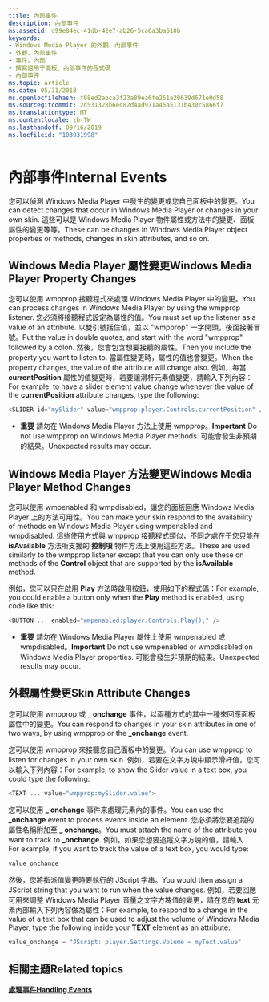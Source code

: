 ```yaml
---
title: 內部事件
description: 內部事件
ms.assetid: d99e84ec-41db-42e7-ab26-5ca6a3ba610b
keywords:
- Windows Media Player 的外觀、內部事件
- 外觀，內部事件
- 事件，內部
- 撰寫適用于面板、內部事件的程式碼
- 內部事件
ms.topic: article
ms.date: 05/31/2018
ms.openlocfilehash: f08ed2abca3f23a89ea6fe261a29639d671e0d58
ms.sourcegitcommit: 2d531328b6ed82d4ad971a45a5131b430c5866f7
ms.translationtype: MT
ms.contentlocale: zh-TW
ms.lasthandoff: 09/16/2019
ms.locfileid: "103931998"
---
```

# <a name="internal-events"></a><span data-ttu-id="cf383-108">內部事件</span><span class="sxs-lookup"><span data-stu-id="cf383-108">Internal Events</span></span>

<span data-ttu-id="cf383-109">您可以偵測 Windows Media Player 中發生的變更或您自己面板中的變更。</span><span class="sxs-lookup"><span data-stu-id="cf383-109">You can detect changes that occur in Windows Media Player or changes in your own skin.</span></span> <span data-ttu-id="cf383-110">這些可以是 Windows Media Player 物件屬性或方法中的變更、面板屬性的變更等等。</span><span class="sxs-lookup"><span data-stu-id="cf383-110">These can be changes in Windows Media Player object properties or methods, changes in skin attributes, and so on.</span></span>

## <a name="windows-media-player-property-changes"></a><span data-ttu-id="cf383-111">Windows Media Player 屬性變更</span><span class="sxs-lookup"><span data-stu-id="cf383-111">Windows Media Player Property Changes</span></span>

<span data-ttu-id="cf383-112">您可以使用 wmpprop 接聽程式來處理 Windows Media Player 中的變更。</span><span class="sxs-lookup"><span data-stu-id="cf383-112">You can process changes in Windows Media Player by using the wmpprop listener.</span></span> <span data-ttu-id="cf383-113">您必須將接聽程式設定為屬性的值。</span><span class="sxs-lookup"><span data-stu-id="cf383-113">You must set up the listener as a value of an attribute.</span></span> <span data-ttu-id="cf383-114">以雙引號括住值，並以 "wmpprop" 一字開頭，後面接著冒號。</span><span class="sxs-lookup"><span data-stu-id="cf383-114">Put the value in double quotes, and start with the word "wmpprop" followed by a colon.</span></span> <span data-ttu-id="cf383-115">然後，您會包含想要接聽的屬性。</span><span class="sxs-lookup"><span data-stu-id="cf383-115">Then you include the property you want to listen to.</span></span> <span data-ttu-id="cf383-116">當屬性變更時，屬性的值也會變更。</span><span class="sxs-lookup"><span data-stu-id="cf383-116">When the property changes, the value of the attribute will change also.</span></span> <span data-ttu-id="cf383-117">例如，每當 **currentPosition** 屬性的值變更時，若要讓滑杆元素值變更，請輸入下列內容：</span><span class="sxs-lookup"><span data-stu-id="cf383-117">For example, to have a slider element value change whenever the value of the **currentPosition** attribute changes, type the following:</span></span>


```C++
<SLIDER id="mySlider" value="wmpprop:player.Controls.currentPosition" />
```



-   <span data-ttu-id="cf383-118">**重要** 請勿在 Windows Media Player 方法上使用 wmpprop。</span><span class="sxs-lookup"><span data-stu-id="cf383-118">**Important** Do not use wmpprop on Windows Media Player methods.</span></span> <span data-ttu-id="cf383-119">可能會發生非預期的結果。</span><span class="sxs-lookup"><span data-stu-id="cf383-119">Unexpected results may occur.</span></span>

## <a name="windows-media-player-method-changes"></a><span data-ttu-id="cf383-120">Windows Media Player 方法變更</span><span class="sxs-lookup"><span data-stu-id="cf383-120">Windows Media Player Method Changes</span></span>

<span data-ttu-id="cf383-121">您可以使用 wmpenabled 和 wmpdisabled，讓您的面板回應 Windows Media Player 上的方法可用性。</span><span class="sxs-lookup"><span data-stu-id="cf383-121">You can make your skin respond to the availability of methods on Windows Media Player using wmpenabled and wmpdisabled.</span></span> <span data-ttu-id="cf383-122">這些使用方式與 wmpprop 接聽程式類似，不同之處在于您只能在 **isAvailable** 方法所支援的 **控制項** 物件方法上使用這些方法。</span><span class="sxs-lookup"><span data-stu-id="cf383-122">These are used similarly to the wmpprop listener except that you can only use these on methods of the **Control** object that are supported by the **isAvailable** method.</span></span>

<span data-ttu-id="cf383-123">例如，您可以只在啟用 **Play** 方法時啟用按鈕，使用如下的程式碼：</span><span class="sxs-lookup"><span data-stu-id="cf383-123">For example, you could enable a button only when the **Play** method is enabled, using code like this:</span></span>


```C++
<BUTTON ... enabled="wmpenabled:player.Controls.Play();" />

```



-   <span data-ttu-id="cf383-124">**重要** 請勿在 Windows Media Player 屬性上使用 wmpenabled 或 wmpdisabled。</span><span class="sxs-lookup"><span data-stu-id="cf383-124">**Important** Do not use wmpenabled or wmpdisabled on Windows Media Player properties.</span></span> <span data-ttu-id="cf383-125">可能會發生非預期的結果。</span><span class="sxs-lookup"><span data-stu-id="cf383-125">Unexpected results may occur.</span></span>

## <a name="skin-attribute-changes"></a><span data-ttu-id="cf383-126">外觀屬性變更</span><span class="sxs-lookup"><span data-stu-id="cf383-126">Skin Attribute Changes</span></span>

<span data-ttu-id="cf383-127">您可以使用 wmpprop 或 **\_ onchange** 事件，以兩種方式的其中一種來回應面板屬性中的變更。</span><span class="sxs-lookup"><span data-stu-id="cf383-127">You can respond to changes in your skin attributes in one of two ways, by using wmpprop or the **\_onchange** event.</span></span>

<span data-ttu-id="cf383-128">您可以使用 wmpprop 來接聽您自己面板中的變更。</span><span class="sxs-lookup"><span data-stu-id="cf383-128">You can use wmpprop to listen for changes in your own skin.</span></span> <span data-ttu-id="cf383-129">例如，若要在文字方塊中顯示滑杆值，您可以輸入下列內容：</span><span class="sxs-lookup"><span data-stu-id="cf383-129">For example, to show the Slider value in a text box, you could type the following:</span></span>


```C++
<TEXT ... value="wmpprop:mySlider.value">

```



<span data-ttu-id="cf383-130">您可以使用 **\_ onchange** 事件來處理元素內的事件。</span><span class="sxs-lookup"><span data-stu-id="cf383-130">You can use the **\_onchange** event to process events inside an element.</span></span> <span data-ttu-id="cf383-131">您必須將您要追蹤的屬性名稱附加至 **\_ onchange**。</span><span class="sxs-lookup"><span data-stu-id="cf383-131">You must attach the name of the attribute you want to track to **\_onchange**.</span></span> <span data-ttu-id="cf383-132">例如，如果您想要追蹤文字方塊的值，請輸入：</span><span class="sxs-lookup"><span data-stu-id="cf383-132">For example, if you want to track the value of a text box, you would type:</span></span>


```C++
value_onchange

```



<span data-ttu-id="cf383-133">然後，您將指派值變更時要執行的 JScript 字串。</span><span class="sxs-lookup"><span data-stu-id="cf383-133">You would then assign a JScript string that you want to run when the value changes.</span></span> <span data-ttu-id="cf383-134">例如，若要回應可用來調整 Windows Media Player 音量之文字方塊值的變更，請在您的 **text** 元素內部輸入下列內容做為屬性：</span><span class="sxs-lookup"><span data-stu-id="cf383-134">For example, to respond to a change in the value of a text box that can be used to adjust the volume of Windows Media Player, type the following inside your **TEXT** element as an attribute:</span></span>


```C++
value_onchange = "JScript: player.Settings.Volume = myText.value"

```



## <a name="related-topics"></a><span data-ttu-id="cf383-135">相關主題</span><span class="sxs-lookup"><span data-stu-id="cf383-135">Related topics</span></span>

<dl> <dt>

[<span data-ttu-id="cf383-136">**處理事件**</span><span class="sxs-lookup"><span data-stu-id="cf383-136">**Handling Events**</span></span>](handling-events.md)
</dt> </dl>

 

 




